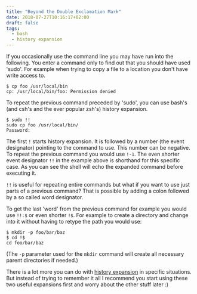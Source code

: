 ```yaml
---
title: "Beyond the Double Exclamation Mark"
date: 2018-07-27T10:16:17+02:00
draft: false
tags:
  - bash
  - history expansion
---
```


If you occasionally use the command line you may have run into the following. You
enter a command only to find out that you should have used 'sudo'. For example
when trying to copy a file to a location you don't have write access to.

```
$ cp foo /usr/local/bin
cp: /usr/local/bin/foo: Permission denied
```

To repeat the previous command preceded by 'sudo', you can use bash's (and csh's
and the ever popular zsh's) history expansion.

```
$ sudo !!
sudo cp foo /usr/local/bin/
Password:
```

The first `!` starts history expansion. It is followed by a number (the event
designator) pointing to the command to use. This number can be negative.  To
repeat the previous command you would  use `!-1`. The even shorter event
designator `!!` in the example above is shorthand for this specific case. As you
can see the shell will echo the expanded command before executing it.

`!!` is useful for repeating entire commands but what if you want to use just
parts of a previous command? That is possible by adding a colon followed by a so
called word designator.

To get the last 'word' from the previous command for example you would use
`!!:$` or even shorter `!$`. For example to create a directory and change into
it without having to retype the path you would use:

```
$ mkdir -p foo/bar/baz
$ cd !$
cd foo/bar/baz
```

(The `-p` parameter used for the `mkdir` command will create all necessary parent
directories if needed.)

There is a lot more you can do with [history
expansion](https://www.gnu.org/software/bash/manual/bashref.html#History-Interaction)
in specific situations. But instead of trying to remember it all I recommend you
start using these two useful expansions first and worry about the other stuff
later :)
